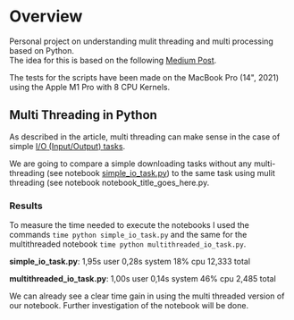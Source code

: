# Overview

Personal project on understanding mulit threading and multi processing based on Python. \
The idea for this is based on the following [Medium Post](https://towardsdatascience.com/multithreading-multiprocessing-python-180d0975ab29).

The tests for the scripts have been made on the MacBook Pro (14", 2021) using the Apple M1 Pro with 8 CPU Kernels. 

## Multi Threading in Python

As described in the article, multi threading can make sense in the case of simple [I/O (Input/Output) tasks](https://en.wikipedia.org/wiki/I/O_bound).

We are going to compare a simple downloading tasks without any multi-threading (see notebook [simple_io_task.py](https://github.com/johanneseder711/mul/blob/main/simple_io_task.py)) to the same task using mulit threading (see notebook notebook_title_goes_here.py.

### Results

To measure the time needed to execute the notebooks I used the commands `time python simple_io_task.py` and the same for the multithreaded notebook `time python multithreaded_io_task.py`.

__simple_io_task.py__: 1,95s user 0,28s system 18% cpu 12,333 total

__multithreaded_io_task.py__: 1,00s user 0,14s system 46% cpu 2,485 total

We can already see a clear time gain in using the multi threaded version of our notebook. Further investigation of the notebook will be done.
